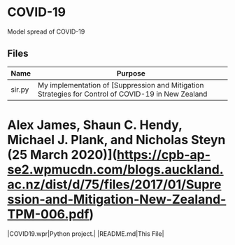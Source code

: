 # COVID-19
Model  spread of COVID-19

## Files

| Name | Purpose |
|--------------------|--------------------------------------------------------------------------|
|sir.py|My implementation of [Suppression and Mitigation Strategies for Control of COVID-19 in New Zealand 
# Alex James, Shaun C. Hendy, Michael J. Plank, and Nicholas Steyn (25 March 2020)](https://cpb-ap-se2.wpmucdn.com/blogs.auckland.ac.nz/dist/d/75/files/2017/01/Supression-and-Mitigation-New-Zealand-TPM-006.pdf)
|COVID19.wpr|Python project.|
|README.md|This File|


